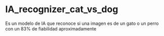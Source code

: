 # IA_recognizer_cat_vs_dog
Es un modelo de IA que reconoce si una imagen es de un gato o un perro con un 83% de fiabilidad aproximadamente
